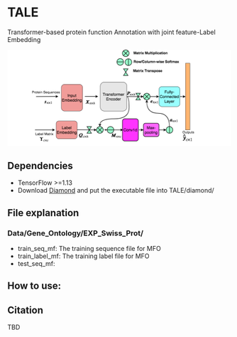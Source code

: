 # TALE
Transformer-based protein function Annotation with joint feature-Label Embedding


![TALE Architecture](/ProteinFuncPred.png)

## Dependencies
* TensorFlow >=1.13
* Download [Diamond](http://www.diamondsearch.org/index.php) and put the executable file into TALE/diamond/

## File explanation
### Data/Gene_Ontology/EXP_Swiss_Prot/
* train_seq_mf: The training sequence file for MFO
* train_label_mf: The training label file for MFO
* test_seq_mf:


## How to use:




## Citation
TBD
